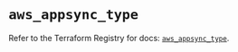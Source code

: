 # `aws_appsync_type`

Refer to the Terraform Registry for docs: [`aws_appsync_type`](https://registry.terraform.io/providers/hashicorp/aws/5.96.0/docs/resources/appsync_type).
